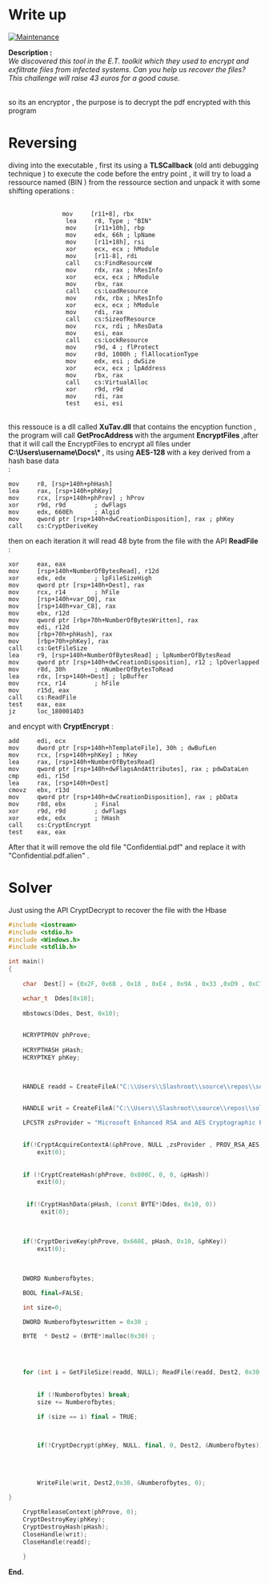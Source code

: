 # Write up 

[![Maintenance](https://img.shields.io/badge/medium-325points-green.svg)](https://bitbucket.org/lbesson/ansi-colors)

<b> Description :</b> <br/> 
<i>We discovered this tool in the E.T. toolkit which they used to encrypt and exfiltrate files from infected systems. Can you help us recover the files?
This challenge will raise 43 euros for a good cause.</i> <br/>  <br/>

so its an encryptor , the purpose is to decrypt the pdf encrypted with this program <br/>
# Reversing
diving into the executable , first its using a  <b>TLSCallback </b> (old anti debugging technique ) to execute the code before the entry point , it will try to load a ressource named (BIN ) from the ressource section and unpack it with some shifting operations : <br/><br/>
```assembly
               mov     [r11+8], rbx
                lea     r8, Type ; "BIN"
                mov     [r11+10h], rbp
                mov     edx, 66h ; lpName
                mov     [r11+18h], rsi
                xor     ecx, ecx ; hModule
                mov     [r11-8], rdi
                call    cs:FindResourceW
                mov     rdx, rax ; hResInfo
                xor     ecx, ecx ; hModule
                mov     rbx, rax
                call    cs:LoadResource
                mov     rdx, rbx ; hResInfo
                xor     ecx, ecx ; hModule
                mov     rdi, rax
                call    cs:SizeofResource
                mov     rcx, rdi ; hResData
                mov     esi, eax
                call    cs:LockResource
                mov     r9d, 4 ; flProtect
                mov     r8d, 1000h ; flAllocationType
                mov     edx, esi ; dwSize
                xor     ecx, ecx ; lpAddress
                mov     rbx, rax
                call    cs:VirtualAlloc
                xor     r9d, r9d
                mov     rdi, rax
                test    esi, esi
```
<br/>
this ressouce is a dll called <b> XuTav.dll</b> that contains the encyption function , the program will call <b> GetProcAddress </b> with the argument <b>EncryptFiles </b> ,after that it will call the EncryptFiles to encrypt all files under <b> C:\Users\username\Docs\*  </b> , its using <b> AES-128 </b> with a key derived from a hash base data <br/> :
  
```assembly 
mov     r8, [rsp+140h+phHash]
lea     rax, [rsp+140h+phKey]
mov     rcx, [rsp+140h+phProv] ; hProv
xor     r9d, r9d        ; dwFlags
mov     edx, 660Eh      ; Algid
mov     qword ptr [rsp+140h+dwCreationDisposition], rax ; phKey
call    cs:CryptDeriveKey

 ```
 
 then on each iteration it will read 48 byte from the file with the API <b> ReadFile </b> :
 
 ```assembly
 xor     eax, eax
mov     [rsp+140h+NumberOfBytesRead], r12d
xor     edx, edx        ; lpFileSizeHigh
mov     qword ptr [rsp+140h+Dest], rax
mov     rcx, r14        ; hFile
mov     [rsp+140h+var_D0], rax
mov     [rsp+140h+var_C8], rax
mov     ebx, r12d
mov     qword ptr [rbp+70h+NumberOfBytesWritten], rax
mov     edi, r12d
mov     [rbp+70h+phHash], rax
mov     [rbp+70h+phKey], rax
call    cs:GetFileSize
lea     r9, [rsp+140h+NumberOfBytesRead] ; lpNumberOfBytesRead
mov     qword ptr [rsp+140h+dwCreationDisposition], r12 ; lpOverlapped
mov     r8d, 30h        ; nNumberOfBytesToRead
lea     rdx, [rsp+140h+Dest] ; lpBuffer
mov     rcx, r14        ; hFile
mov     r15d, eax
call    cs:ReadFile
test    eax, eax
jz      loc_1800014D3
```

and encypt with <b>CryptEncrypt</b> : 
```assembly 
add     edi, ecx
mov     dword ptr [rsp+140h+hTemplateFile], 30h ; dwBufLen
mov     rcx, [rsp+140h+phKey] ; hKey
lea     rax, [rsp+140h+NumberOfBytesRead]
mov     qword ptr [rsp+140h+dwFlagsAndAttributes], rax ; pdwDataLen
cmp     edi, r15d
lea     rax, [rsp+140h+Dest]
cmovz   ebx, r13d
mov     qword ptr [rsp+140h+dwCreationDisposition], rax ; pbData
mov     r8d, ebx        ; Final
xor     r9d, r9d        ; dwFlags
xor     edx, edx        ; hHash
call    cs:CryptEncrypt
test    eax, eax
```
After that it will remove the old file "Confidential.pdf" and replace it with "Confidential.pdf.alien" . 

# Solver 

Just using the API CryptDecrypt to recover the file with the Hbase 

```c++
#include <iostream>
#include <stdio.h>
#include <Windows.h>
#include <stdlib.h>

int main()
{
   
    char  Dest[] = {0x2F, 0x6B , 0x18 , 0xE4 , 0x9A , 0x33 ,0xD9 , 0xC7 ,0xA0 , 0x31 , 0x46 , 0x1F , 0x16 , 0x66 , 0x19 , 0xF7};

    wchar_t  Ddes[0x10]; 
    
    mbstowcs(Ddes, Dest, 0x10); 

   
    HCRYPTPROV phProve;
    
    HCRYPTHASH pHash;
    HCRYPTKEY phKey;

    

    HANDLE readd = CreateFileA("C:\\Users\\Slashroot\\source\\repos\\solver\\Debug\\Conf", 0x80000000, 1, 0, 3, 0x80000000, 0);
    

    HANDLE writ = CreateFileA("C:\\Users\\Slashroot\\source\\repos\\solver\\Debug\\flag.pdf", 0x40000000, 1, 0, 1, 0x80, 0);

    LPCSTR zsProvider = "Microsoft Enhanced RSA and AES Cryptographic Provider"; 
    

    if(!CryptAcquireContextA(&phProve, NULL ,zsProvider , PROV_RSA_AES, 0xF0000000))
        exit(0);
    
     
    if (!CryptCreateHash(phProve, 0x800C, 0, 0, &pHash)) 
        exit(0); 
    
    
     if(!CryptHashData(pHash, (const BYTE*)Ddes, 0x10, 0)) 
         exit(0);
     
     
    
    if(!CryptDeriveKey(phProve, 0x660E, pHash, 0x10, &phKey)) 
        exit(0);
    
    

    DWORD Numberofbytes;

    BOOL final=FALSE; 

    int size=0; 

    DWORD Numberofbyteswritten = 0x30 ; 

    BYTE  * Dest2 = (BYTE*)malloc(0x30) ; 

    


    for (int i = GetFileSize(readd, NULL); ReadFile(readd, Dest2, 0x30, &Numberofbytes, NULL);) {
       
        
        if (!Numberofbytes) break; 
        size += Numberofbytes; 

        if (size == i) final = TRUE; 


        
        if(!CryptDecrypt(phKey, NULL, final, 0, Dest2, &Numberofbytes)) exit(0); 
        
            
       
        
        WriteFile(writ, Dest2,0x30, &Numberofbytes, 0); 

}
    
    CryptReleaseContext(phProve, 0); 
    CryptDestroyKey(phKey); 
    CryptDestroyHash(pHash); 
    CloseHandle(writ); 
    CloseHandle(readd); 

    }
 ```
 <b>End.</b>




